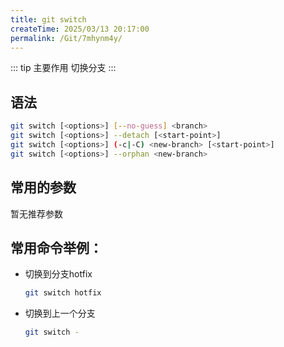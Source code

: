 ```yaml
---
title: git switch
createTime: 2025/03/13 20:17:00
permalink: /Git/7mhynm4y/
---
```


::: tip 主要作用
切换分支
:::

## 语法

```bash
git switch [<options>] [--no-guess] <branch>
git switch [<options>] --detach [<start-point>]
git switch [<options>] (-c|-C) <new-branch> [<start-point>]
git switch [<options>] --orphan <new-branch>
```

## 常用的参数

暂无推荐参数

## 常用命令举例：

- 切换到分支hotfix
  
  ```bash
  git switch hotfix
  ```

- 切换到上一个分支
  
  ```bash
  git switch -
  ```
